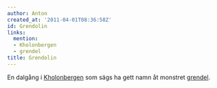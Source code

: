 ```yaml
---
author: Anton
created_at: '2011-04-01T08:36:58Z'
id: Grendolin
links:
  mention:
  - Kholonbergen
  - grendel
title: Grendolin
---
```


En dalgång i [Kholonbergen] som sägs ha gett namn åt monstret [grendel].

  [Kholonbergen]: Kholonbergen
  [grendel]: grendel
